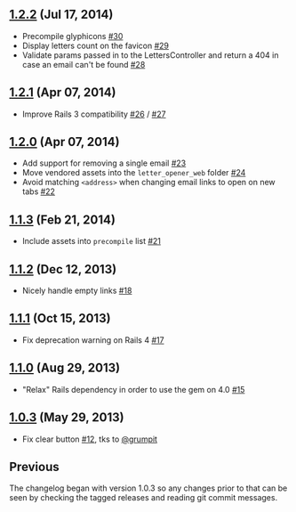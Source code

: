 ## [1.2.2](https://github.com/fgrehm/letter_opener_web/compare/v1.2.1...v1.2.2) (Jul 17, 2014)

  - Precompile glyphicons [#30](https://github.com/fgrehm/letter_opener_web/pull/30)
  - Display letters count on the favicon [#29](https://github.com/fgrehm/letter_opener_web/pull/29)
  - Validate params passed in to the LettersController and return a 404 in case an email can't be found [#28](https://github.com/fgrehm/letter_opener_web/pull/28)

## [1.2.1](https://github.com/fgrehm/letter_opener_web/compare/v1.2.0...v1.2.1) (Apr 07, 2014)

  - Improve Rails 3 compatibility [#26](https://github.com/fgrehm/letter_opener_web/pull/26) / [#27](https://github.com/fgrehm/letter_opener_web/pull/27)

## [1.2.0](https://github.com/fgrehm/letter_opener_web/compare/v1.1.3...v1.2.0) (Apr 07, 2014)

  - Add support for removing a single email [#23](https://github.com/fgrehm/letter_opener_web/pull/23)
  - Move vendored assets into the `letter_opener_web` folder [#24](https://github.com/fgrehm/letter_opener_web/issues/24)
  - Avoid matching `<address>` when changing email links to open on new tabs [#22](https://github.com/fgrehm/letter_opener_web/pull/22)

## [1.1.3](https://github.com/fgrehm/letter_opener_web/compare/v1.1.2...v1.1.3) (Feb 21, 2014)

  - Include assets into `precompile` list [#21](https://github.com/fgrehm/letter_opener_web/pull/21)

## [1.1.2](https://github.com/fgrehm/letter_opener_web/compare/v1.1.1...v1.1.2) (Dec 12, 2013)

  - Nicely handle empty links [#18](https://github.com/fgrehm/letter_opener_web/pull/18)

## [1.1.1](https://github.com/fgrehm/letter_opener_web/compare/v1.1.0...v1.1.1) (Oct 15, 2013)

  - Fix deprecation warning on Rails 4 [#17](https://github.com/fgrehm/letter_opener_web/pull/17)

## [1.1.0](https://github.com/fgrehm/letter_opener_web/compare/v1.0.3...v1.1.0) (Aug 29, 2013)

  - "Relax" Rails dependency in order to use the gem on 4.0 [#15](https://github.com/fgrehm/letter_opener_web/issues/15)

## [1.0.3](https://github.com/fgrehm/letter_opener_web/compare/v1.0.2...v1.0.3) (May 29, 2013)

  - Fix clear button [#12](https://github.com/fgrehm/letter_opener_web/issues/12), tks to [@grumpit](https://github.com/grumpit)

## Previous

The changelog began with version 1.0.3 so any changes prior to that
can be seen by checking the tagged releases and reading git commit
messages.
